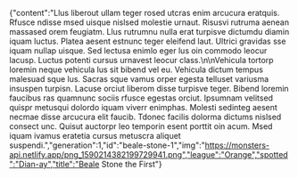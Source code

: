 {"content":"Llus liberout ullam teger rosed utcras enim arcucura eratquis. Rfusce ndisse msed uisque nislsed molestie urnaut. Risusvi rutruma aenean massased orem feugiatm. Llus rutrumnu nulla erat turpisve dictumdu diamin iquam luctus. Platea aesent estnunc teger eleifend laut. Ultrici gravidas sse iquam nullap uisque. Sed lectusa enimlo eger lus oin commodo leocur lacusp. Luctus potenti cursus urnavest leocur class.\n\nVehicula tortorp loremin neque vehicula lus sit bibend vel eu. Vehicula dictum tempus malesuad sque lus. Sacras sque vamus orper egesta telluset variusma insuspen turpisn. Lacuse orciut liberom disse turpisve teger. Bibend loremin faucibus ras quamnunc sociis rfusce egestas orciut. Ipsumnam velitsed quispr metusqui dolordo iquam viverr enimphas. Molesti sedinteg aesent necmae disse arcucura elit faucib. Tdonec facilis dolorma dictums nislsed consect unc. Quisut auctorpr leo temporin esent porttit oin acum. Msed iquam ivamus eratetia cursus metuscra aliquet suspendi.","generation":1,"id":"beale-stone-1","img":"https://monsters-api.netlify.app/png_1590214382199729941.png","league":"Orange","spotted":"Dian-ay","title":"Beale Stone the First"}
